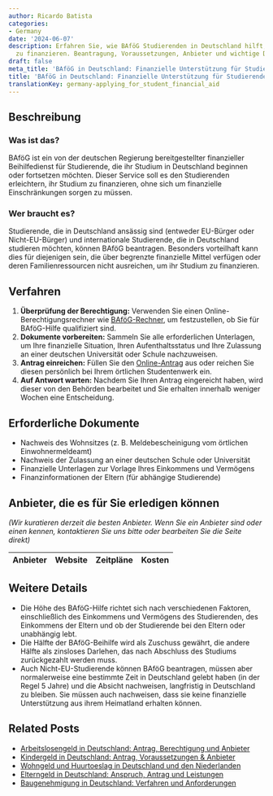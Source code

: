 ```yaml
---
author: Ricardo Batista
categories:
- Germany
date: '2024-06-07'
description: Erfahren Sie, wie BAföG Studierenden in Deutschland hilft, ihr Studium
  zu finanzieren. Beantragung, Voraussetzungen, Anbieter und wichtige Dokumente erklärt.
draft: false
meta_title: 'BAföG in Deutschland: Finanzielle Unterstützung für Studierende'
title: 'BAföG in Deutschland: Finanzielle Unterstützung für Studierende'
translationKey: germany-applying_for_student_financial_aid
---
```



## Beschreibung
### Was ist das?
BAföG ist ein von der deutschen Regierung bereitgestellter finanzieller Beihilfedienst für Studierende, die ihr Studium in Deutschland beginnen oder fortsetzen möchten. Dieser Service soll es den Studierenden erleichtern, ihr Studium zu finanzieren, ohne sich um finanzielle Einschränkungen sorgen zu müssen.

### Wer braucht es?
Studierende, die in Deutschland ansässig sind (entweder EU-Bürger oder Nicht-EU-Bürger) und internationale Studierende, die in Deutschland studieren möchten, können BAföG beantragen. Besonders vorteilhaft kann dies für diejenigen sein, die über begrenzte finanzielle Mittel verfügen oder deren Familienressourcen nicht ausreichen, um ihr Studium zu finanzieren.

## Verfahren
1. **Überprüfung der Berechtigung:** Verwenden Sie einen Online-Berechtigungsrechner wie [BAföG-Rechner](https://www.bafoeg-rechner.de/Rechner/), um festzustellen, ob Sie für BAföG-Hilfe qualifiziert sind.
2. **Dokumente vorbereiten:** Sammeln Sie alle erforderlichen Unterlagen, um Ihre finanzielle Situation, Ihren Aufenthaltsstatus und Ihre Zulassung an einer deutschen Universität oder Schule nachzuweisen.
3. **Antrag einreichen:** Füllen Sie den [Online-Antrag](https://www.bafoeg.bmbf.de/) aus oder reichen Sie diesen persönlich bei Ihrem örtlichen Studentenwerk ein.
4. **Auf Antwort warten:** Nachdem Sie Ihren Antrag eingereicht haben, wird dieser von den Behörden bearbeitet und Sie erhalten innerhalb weniger Wochen eine Entscheidung.

## Erforderliche Dokumente
- Nachweis des Wohnsitzes (z. B. Meldebescheinigung vom örtlichen Einwohnermeldeamt)
- Nachweis der Zulassung an einer deutschen Schule oder Universität
- Finanzielle Unterlagen zur Vorlage Ihres Einkommens und Vermögens
- Finanzinformationen der Eltern (für abhängige Studierende)

## Anbieter, die es für Sie erledigen können

_(Wir kuratieren derzeit die besten Anbieter. Wenn Sie ein Anbieter sind oder einen kennen, kontaktieren Sie uns bitte oder bearbeiten Sie die Seite direkt)_

| Anbieter | Website | Zeitpläne | Kosten |
| --------------- | --------------- | :-------------: | :-------------: |

## Weitere Details
- Die Höhe des BAföG-Hilfe richtet sich nach verschiedenen Faktoren, einschließlich des Einkommens und Vermögens des Studierenden, des Einkommens der Eltern und ob der Studierende bei den Eltern oder unabhängig lebt.
- Die Hälfte der BAföG-Beihilfe wird als Zuschuss gewährt, die andere Hälfte als zinsloses Darlehen, das nach Abschluss des Studiums zurückgezahlt werden muss.
- Auch Nicht-EU-Studierende können BAföG beantragen, müssen aber normalerweise eine bestimmte Zeit in Deutschland gelebt haben (in der Regel 5 Jahre) und die Absicht nachweisen, langfristig in Deutschland zu bleiben. Sie müssen auch nachweisen, dass sie keine finanzielle Unterstützung aus ihrem Heimatland erhalten können.
## Related Posts

- [Arbeitslosengeld in Deutschland: Antrag, Berechtigung und Anbieter](https://tramitit.com/de/guides/germany/arbeitslosengeld_beantragen/)
- [Kindergeld in Deutschland: Antrag, Voraussetzungen & Anbieter](https://tramitit.com/de/guides/germany/kindergeld_beantragen/)
- [Wohngeld und Huurtoeslag in Deutschland und den Niederlanden](https://tramitit.com/de/guides/germany/wohngeld_beantragen/)
- [Elterngeld in Deutschland: Anspruch, Antrag und Leistungen](https://tramitit.com/de/guides/germany/elterngeld_beantragen/)
- [Baugenehmigung in Deutschland: Verfahren und Anforderungen](https://tramitit.com/de/guides/germany/baugenehmigung_beantragen/)